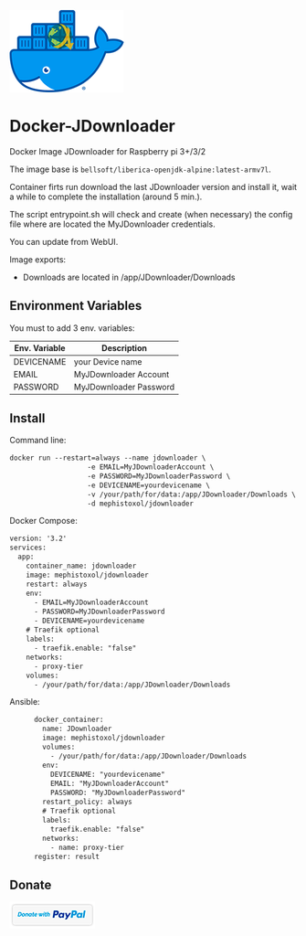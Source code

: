 ![Docker-JDownloader](https://raw.githubusercontent.com/MephistoXoL/Docker-JDownloader/master/Docker-JDownloader.png)

# Docker-JDownloader
Docker Image JDownloader for Raspberry pi 3+/3/2

The image base is ```bellsoft/liberica-openjdk-alpine:latest-armv7l```.

Container firts run download the last JDownloader version and install it, wait a while to complete the installation (around 5 min.).

The script entrypoint.sh will check and create (when necessary) the config file where are located the MyJDownloader credentials.

You can update from WebUI.

Image exports:
- Downloads are located in /app/JDownloader/Downloads

## Environment Variables
You must to add 3 env. variables:

| Env. Variable | Description |
| --- | --- |
| DEVICENAME | your Device name |
| EMAIL | MyJDownloader Account |
| PASSWORD | MyJDownloader Password |

## Install
Command line:
```
docker run --restart=always --name jdownloader \ 
                   -e EMAIL=MyJDownloaderAccount \ 
                   -e PASSWORD=MyJDownloaderPassword \ 
                   -e DEVICENAME=yourdevicename \ 
                   -v /your/path/for/data:/app/JDownloader/Downloads \ 
                   -d mephistoxol/jdownloader
```

Docker Compose:
```
version: '3.2'
services:
  app:
    container_name: jdownloader
    image: mephistoxol/jdownloader
    restart: always
    env:
      - EMAIL=MyJDownloaderAccount
      - PASSWORD=MyJDownloaderPassword
      - DEVICENAME=yourdevicename
    # Traefik optional
    labels:
      - traefik.enable: "false"
    networks:      
      - proxy-tier
    volumes:
      - /your/path/for/data:/app/JDownloader/Downloads
```

Ansible:
```
      docker_container:
        name: JDownloader
        image: mephistoxol/jdownloader
        volumes:
          - /your/path/for/data:/app/JDownloader/Downloads
        env:
          DEVICENAME: "yourdevicename"
          EMAIL: "MyJDownloaderAccount"
          PASSWORD: "MyJDownloaderPassword"
        restart_policy: always
        # Traefik optional
        labels:
          traefik.enable: "false"
        networks:
          - name: proxy-tier
      register: result

```


## Donate
[![Paypal](https://raw.githubusercontent.com/MephistoXoL/Things/master/paypal.png)](https://www.paypal.me/mephistoxol)
